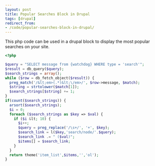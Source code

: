```yaml
---
layout: post
title: Popular Searches Block in Drupal
tags: [drupal]
redirect_from:
- /code/popular-searches-block-in-drupal/
---
```

This php code can be used in a drupal block to display the most popular searches on your site.

<!--break-->

```php
<?php

$query = "SELECT message from {watchdog} WHERE type = 'search'";
$result = db_query($query);
$search_strings = array();
while ($row = db_fetch_object($result)) {
  preg_match('/&lt;em>(.*)&lt;\/em>/', $row->message, $match);
  $string = strtolower($match[1]);
  $search_strings[$string] += 1;
}
if(count($search_strings)) {
  arsort($search_strings);
  $i = 0;
  foreach ($search_strings as $key => $val) {
    if ($i &lt; 10) {
      $i++;
      $query = preg_replace('/\s+/', '+', $key);
      $search_link = l($key,'search/node/'.$query);
      $search_link .= " ($val)";
      $items[] = $search_link;
    }
  }
  return theme('item_list',$items,'','ol');
}
```